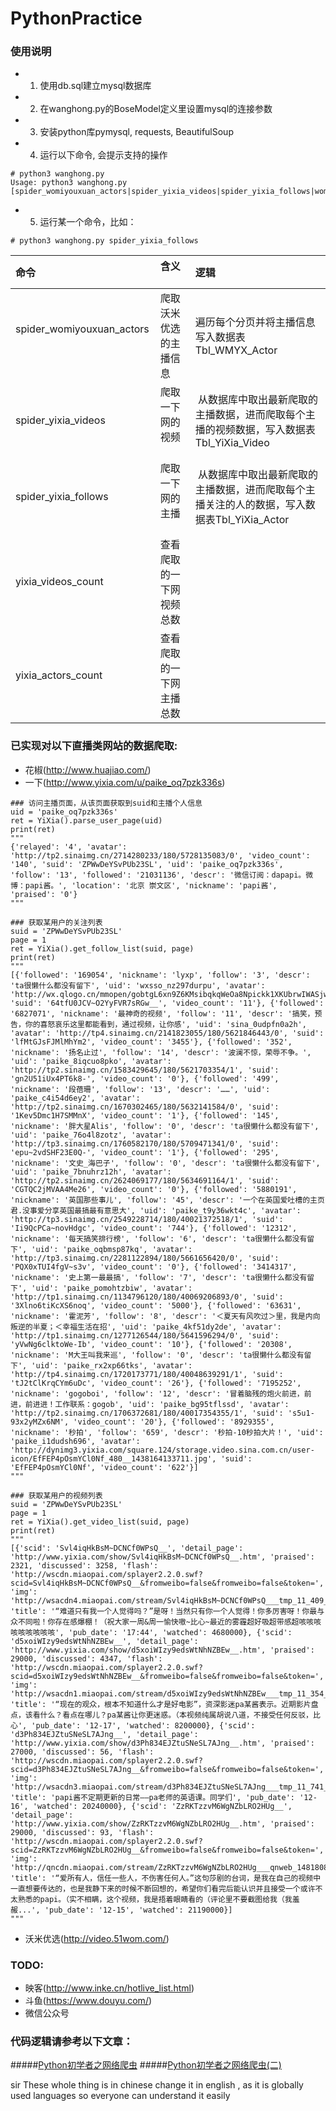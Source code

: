 # PythonPractice

### 使用说明
* 1. 使用db.sql建立mysql数据库
* 2. 在wanghong.py的BoseModel定义里设置mysql的连接参数
* 3. 安装python库pymysql, requests, BeautifulSoup
* 4. 运行以下命令, 会提示支持的操作
```
# python3 wanghong.py
Usage: python3 wanghong.py [spider_womiyouxuan_actors|spider_yixia_videos|spider_yixia_follows|womiyouxuan_actors_count|yixia_videos_count|yixia_actors_count]
```
* 5. 运行某一个命令，比如：
```
# python3 wanghong.py spider_yixia_follows
```
| 命令       | 含义          | 逻辑  |
| :------------- |:-------------|:-----|
| spider_womiyouxuan_actors      | 爬取沃米优选的主播信息 | 遍历每个分页并将主播信息写入数据表Tbl_WMYX_Actor |
| spider_yixia_videos      | 爬取一下网的视频     |  从数据库中取出最新爬取的主播数据，进而爬取每个主播的视频数据，写入数据表Tbl_YiXia_Video |
| spider_yixia_follows | 爬取一下网的主播     |  从数据库中取出最新爬取的主播数据，进而爬取每个主播关注的人的数据，写入数据表Tbl_YiXia_Actor |
|yixia_videos_count|查看爬取的一下网视频总数|
|yixia_actors_count|查看爬取的一下网主播总数|

### 已实现对以下直播类网站的数据爬取:
* 花椒(http://www.huajiao.com/)
* 一下(http://www.yixia.com/u/paike_oq7pzk336s)
```
### 访问主播页面，从该页面获取到suid和主播个人信息
uid = 'paike_oq7pzk336s'
ret = YiXia().parse_user_page(uid)
print(ret)
"""
{'relayed': '4', 'avatar': 'http://tp2.sinaimg.cn/2714280233/180/5728135083/0', 'video_count': '140', 'suid': 'ZPWwDeYSvPUb23SL', 'uid': 'paike_oq7pzk336s', 'follow': '13', 'followed': '21031136', 'descr': '微信订阅：dapapi。微博：papi酱。', 'location': '北京 崇文区', 'nickname': 'papi酱', 'praised': '0'}
"""

### 获取某用户的关注列表
suid = 'ZPWwDeYSvPUb23SL'
page = 1
ret = YiXia().get_follow_list(suid, page)
print(ret)
"""
[{'followed': '169054', 'nickname': 'lyxp', 'follow': '3', 'descr': 'ta很懒什么都没有留下', 'uid': 'wxsso_nz297durpu', 'avatar': 'http://wx.qlogo.cn/mmopen/gobtgL6xn9Z6KMsibqkqWeOa8Npickk1XKUbrwIWASjw40vdNWUT74PxVIdFe8FmAQu80Yq01rx4WL74rULianT2iaSz5PKgAedH/0', 'suid': '64tfU0JCV~O2YyFVR7sRGw__', 'video_count': '11'}, {'followed': '6827071', 'nickname': '最神奇的视频', 'follow': '11', 'descr': '搞笑，预告，你的喜怒哀乐这里都能看到，通过视频，让你感', 'uid': 'sina_0udpfn0a2h', 'avatar': 'http://tp4.sinaimg.cn/2141823055/180/5621846443/0', 'suid': 'lfMtGJsFJMlMhYm2', 'video_count': '3455'}, {'followed': '352', 'nickname': '扬名止过', 'follow': '14', 'descr': '波澜不惊，荣辱不争。', 'uid': 'paike_8iqcuo8pko', 'avatar': 'http://tp2.sinaimg.cn/1583429645/180/5621703354/1', 'suid': 'gn2U51iUx4PT6k8-', 'video_count': '0'}, {'followed': '499', 'nickname': '段蓓珊', 'follow': '13', 'descr': '……', 'uid': 'paike_c4i54d6ey2', 'avatar': 'http://tp2.sinaimg.cn/1670302465/180/5632141584/0', 'suid': '1Kev5Dmc1H7SMMnX', 'video_count': '1'}, {'followed': '145', 'nickname': '胖大星Alis', 'follow': '0', 'descr': 'ta很懒什么都没有留下', 'uid': 'paike_76o4l8zotz', 'avatar': 'http://tp3.sinaimg.cn/1760582170/180/5709471341/0', 'suid': 'epu~2vdSHF23E0Q-', 'video_count': '1'}, {'followed': '295', 'nickname': '文史_海巴子', 'follow': '0', 'descr': 'ta很懒什么都没有留下', 'uid': 'paike_7bnuhrz12h', 'avatar': 'http://tp2.sinaimg.cn/2624069177/180/5634691164/1', 'suid': 'CGTQC2jMVAA4Me26', 'video_count': '0'}, {'followed': '5880191', 'nickname': '英国那些事儿', 'follow': '45', 'descr': '一个在英国爱吐槽的主页君.没事爱分享英国最搞最有意思大', 'uid': 'paike_t9y36wkt4c', 'avatar': 'http://tp3.sinaimg.cn/2549228714/180/40021372518/1', 'suid': 'Ii9QcPCa~novHdgc', 'video_count': '744'}, {'followed': '12312', 'nickname': '每天搞笑排行榜', 'follow': '6', 'descr': 'ta很懒什么都没有留下', 'uid': 'paike_oqbmsp87kq', 'avatar': 'http://tp3.sinaimg.cn/2281122894/180/5661656420/0', 'suid': 'PQX0xTUI4fgV~s3v', 'video_count': '0'}, {'followed': '3414317', 'nickname': '史上第一最最搞', 'follow': '7', 'descr': 'ta很懒什么都没有留下', 'uid': 'paike_pomohtzbiw', 'avatar': 'http://tp1.sinaimg.cn/1134796120/180/40069206893/0', 'suid': '3Xlno6tiKcXS6noq', 'video_count': '5000'}, {'followed': '63631', 'nickname': '霍泥芳', 'follow': '8', 'descr': '＜夏天有风吹过＞里，我是内向叛逆的半夏；＜幸福生活在招', 'uid': 'paike_4kf51dy2de', 'avatar': 'http://tp1.sinaimg.cn/1277126544/180/5641596294/0', 'suid': 'yVwNg6clktoWe-Ib', 'video_count': '10'}, {'followed': '20308', 'nickname': 'M大王叫我来巡', 'follow': '0', 'descr': 'ta很懒什么都没有留下', 'uid': 'paike_rx2xp66tks', 'avatar': 'http://tp4.sinaimg.cn/1720173771/180/40048639291/1', 'suid': 'tJ2tClKrqCYm6uDc', 'video_count': '26'}, {'followed': '7195252', 'nickname': 'gogoboi', 'follow': '12', 'descr': '冒着脑残的炮火前进，前进，前进进！工作联系：gogob', 'uid': 'paike_bg95tflssd', 'avatar': 'http://tp2.sinaimg.cn/1706372681/180/40017354355/1', 'suid': 's5u1-93x2yMZx6NM', 'video_count': '20'}, {'followed': '8929355', 'nickname': '秒拍', 'follow': '659', 'descr': '秒拍-10秒拍大片！', 'uid': 'paike_i1dudsh696', 'avatar': 'http://dynimg3.yixia.com/square.124/storage.video.sina.com.cn/user-icon/EfFEP4pOsmYCl0Nf_480__1438164133711.jpg', 'suid': 'EfFEP4pOsmYCl0Nf', 'video_count': '622'}]
"""

### 获取某用户的视频列表
suid = 'ZPWwDeYSvPUb23SL'
page = 1
ret = YiXia().get_video_list(suid, page)
print(ret)
"""
[{'scid': 'Svl4iqHkBsM~DCNCf0WPsQ__', 'detail_page': 'http://www.yixia.com/show/Svl4iqHkBsM~DCNCf0WPsQ__.htm', 'praised': 2321, 'discussed': 3258, 'flash': 'http://wscdn.miaopai.com/splayer2.2.0.swf?scid=Svl4iqHkBsM~DCNCf0WPsQ__&fromweibo=false&fromweibo=false&token=', 'img': 'http://wsacdn4.miaopai.com/stream/Svl4iqHkBsM~DCNCf0WPsQ___tmp_11_409_.jpg', 'title': '“难道只有我一个人觉得吗？”是呀！当然只有你一个人觉得！你多厉害呀！你最与众不同啦！你存在感爆棚！（祝大家一周&周一愉快嗷~比心~最近的雾霾超好吸超带感超咳咳咳咳咳咳咳咳咳', 'pub_date': '17:44', 'watched': 4680000}, {'scid': 'd5xoiWIzy9edsWtNhNZBEw__', 'detail_page': 'http://www.yixia.com/show/d5xoiWIzy9edsWtNhNZBEw__.htm', 'praised': 29000, 'discussed': 4347, 'flash': 'http://wscdn.miaopai.com/splayer2.2.0.swf?scid=d5xoiWIzy9edsWtNhNZBEw__&fromweibo=false&fromweibo=false&token=', 'img': 'http://wsacdn1.miaopai.com/stream/d5xoiWIzy9edsWtNhNZBEw___tmp_11_354_.jpg', 'title': '“现在的观众，根本不知道什么才是好电影”，资深影迷pa某酱表示。近期影片盘点，该看什么？看点在哪儿？pa某酱让你更迷惑。（本视频纯属胡说八道，不接受任何反驳，比心️', 'pub_date': '12-17', 'watched': 8200000}, {'scid': 'd3Ph834EJZtuSNeSL7AJng__', 'detail_page': 'http://www.yixia.com/show/d3Ph834EJZtuSNeSL7AJng__.htm', 'praised': 27000, 'discussed': 56, 'flash': 'http://wscdn.miaopai.com/splayer2.2.0.swf?scid=d3Ph834EJZtuSNeSL7AJng__&fromweibo=false&fromweibo=false&token=', 'img': 'http://wsacdn3.miaopai.com/stream/d3Ph834EJZtuSNeSL7AJng___tmp_11_741_.jpg', 'title': 'papi酱不定期更新的日常——pa老师的英语课。同学们', 'pub_date': '12-16', 'watched': 20240000}, {'scid': 'ZzRKTzzvM6WgNZbLRO2HUg__', 'detail_page': 'http://www.yixia.com/show/ZzRKTzzvM6WgNZbLRO2HUg__.htm', 'praised': 29000, 'discussed': 93, 'flash': 'http://wscdn.miaopai.com/splayer2.2.0.swf?scid=ZzRKTzzvM6WgNZbLRO2HUg__&fromweibo=false&fromweibo=false&token=', 'img': 'http://qncdn.miaopai.com/stream/ZzRKTzzvM6WgNZbLRO2HUg___qnweb_14818081966424.jpg', 'title': '“爱所有人，信任一些人，不伤害任何人。”这句莎剧的台词，是我在自己的视频中一直想要传达的，也是我静下来的时候不断回想的，希望你们看完后能认识并且接受一个或许不太熟悉的papi。（实不相瞒，这个视频，我是捂着眼睛看的（评论里不要截图给我（我羞赧...', 'pub_date': '12-15', 'watched': 21190000}]
"""
```
* 沃米优选(http://video.51wom.com/)

### TODO:
* 映客(http://www.inke.cn/hotlive_list.html)
* 斗鱼(https://www.douyu.com/)
* 微信公众号

### 代码逻辑请参考以下文章：
#####[Python初学者之网络爬虫](http://mp.weixin.qq.com/s/vNcQtXWjGHnc6JMjt_vWiQ "Python初学者之网络爬虫")
#####[Python初学者之网络爬虫(二)](http://mp.weixin.qq.com/s/WoLKDnaFBcJ-u3msAqtDNw "Python初学者之网络爬虫(二)")

sir These whole thing is in chinese change it in english , as it is globally used languages so everyone can understand it easily
